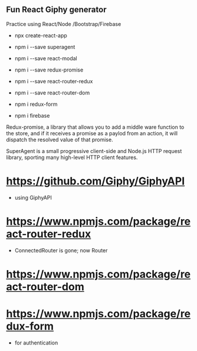 ## Fun React Giphy generator

Practice using React/Node /Bootstrap/Firebase

- npx create-react-app

- npm i --save superagent

- npm i --save react-modal

- npm i --save redux-promise

- npm i --save react-router-redux

- npm i --save react-router-dom

- npm i redux-form

- npm i firebase

Redux-promise, a library that allows you to add a middle ware function to the store, and if it receives a promise as a paylod from an action, it will dispatch the resolved value of that promise.


SuperAgent is a small progressive client-side and Node.js HTTP request library, sporting many high-level HTTP client features.

# https://github.com/Giphy/GiphyAPI
  - using GiphyAPI

# https://www.npmjs.com/package/react-router-redux
  - ConnectedRouter is gone; now Router

# https://www.npmjs.com/package/react-router-dom

# https://www.npmjs.com/package/redux-form
  - for authentication
